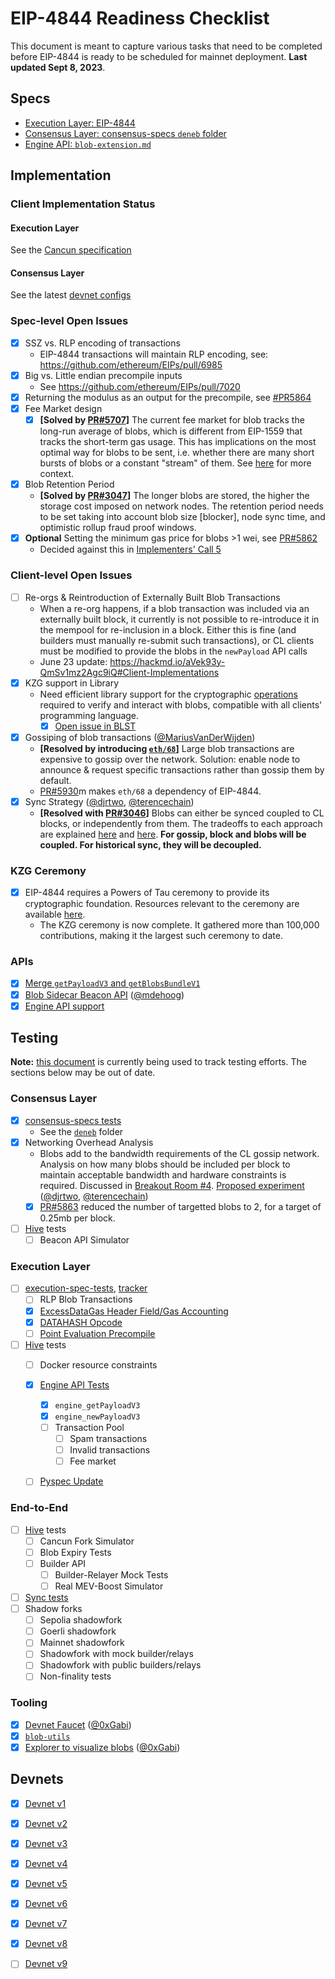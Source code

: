 # EIP-4844 Readiness Checklist

This document is meant to capture various tasks that need to be completed before EIP-4844 is ready to be scheduled for mainnet deployment. **Last updated Sept 8, 2023**. 

## Specs

- [Execution Layer: EIP-4844](https://eips.ethereum.org/EIPS/eip-4844)
- [Consensus Layer: consensus-specs `deneb` folder](https://github.com/ethereum/consensus-specs/tree/dev/specs/deneb)
- [Engine API: `blob-extension.md`](https://github.com/ethereum/execution-apis/blob/main/src/engine/experimental/blob-extension.md)

## Implementation

### Client Implementation Status 

#### Execution Layer 

See the [Cancun specification](https://github.com/ethereum/execution-specs/blob/master/network-upgrades/mainnet-upgrades/cancun.md#implementation-progresss)

#### Consensus Layer 

See the latest [devnet configs](https://github.com/ethpandaops/dencun-testnet/blob/master/ansible/inventories/devnet-8/group_vars/all/images.yaml#L2)


### Spec-level Open Issues 

- [x] SSZ vs. RLP encoding of transactions
    - EIP-4844 transactions will maintain RLP encoding, see: https://github.com/ethereum/EIPs/pull/6985
- [x] Big vs. Little endian precompile inputs
    - See https://github.com/ethereum/EIPs/pull/7020
- [x] Returning the modulus as an output for the precompile, see [#PR5864](https://github.com/ethereum/EIPs/pull/5864)
- [x] Fee Market design
    - [x] **[Solved by [PR#5707](https://github.com/ethereum/EIPs/pull/5353#issuecomment-1199277606)]** The current fee market for blob tracks the long-run average of blobs, which is different from EIP-1559 that tracks the short-term gas usage. This has implications on the most optimal way for blobs to be sent, i.e. whether there are many short bursts of blobs or a constant "stream" of them. See [here](https://github.com/ethereum/EIPs/pull/5353#issuecomment-1199277606) for more context. 
- [x] Blob Retention Period
    - **[Solved by [PR#3047](https://github.com/ethereum/consensus-specs/pull/3047)]** The longer blobs are stored, the higher the storage cost imposed on network nodes. The retention period needs to be set taking into account blob size [blocker], node sync time, and optimistic rollup fraud proof windows.
- [x] **Optional** Setting the minimum gas price for blobs >1 wei, see [PR#5862](https://github.com/ethereum/EIPs/pull/5862)
    - Decided against this in [Implementers' Call 5](https://github.com/ethereum/pm/issues/670)  

### Client-level Open Issues

- [ ] Re-orgs & Reintroduction of Externally Built Blob Transactions 
    - When a re-org happens, if a blob transaction was included via an externally built block, it currently is not possible to re-introduce it in the mempool for re-inclusion in a block. Either this is fine (and builders must manually re-submit such transactions), or CL clients must be modified to provide the blobs in the `newPayload` API calls
    - June 23 update: https://hackmd.io/aVek93y-QmSv1mz2Agc9iQ#Client-Implementations 
- [x] KZG support in Library
    - Need efficient library support for the cryptographic [operations](https://github.com/ethereum/consensus-specs/blob/dev/specs/eip4844/polynomial-commitments.md) required to verify and interact with blobs, compatible with all clients' programming language. 
        - [x] [Open issue in BLST](https://github.com/supranational/blst/issues/10)
- [x] Gossiping of blob transactions ([@MariusVanDerWijden](https://github.com/MariusVanDerWijden))
    - **[Resolved by introducing [`eth/68`](https://github.com/ethereum/EIPs/pull/5793)]** Large blob transactions are expensive to gossip over the network. Solution: enable node to announce & request specific transactions rather than gossip them by default.
    - [PR#5930](https://github.com/ethereum/EIPs/pull/5930)m makes `eth/68` a dependency of EIP-4844. 
- [x] Sync Strategy ([@djrtwo](https://github.com/djrtwo), [@terencechain](https://github.com/terencechain)) 
    - **[Resolved with [PR#3046](https://github.com/ethereum/consensus-specs/pull/3046)]** Blobs can either be synced coupled to CL blocks, or independently from them. The tradeoffs to each approach are explained [here](https://hackmd.io/_3lpo0FzRNa1l7XB0ELH7Q?view) and [here](https://notes.ethereum.org/RLOGb1hYQ0aWt3hcVgzhgQ?view). **For gossip, block and blobs will be coupled. For historical sync, they will be decoupled.** 

### KZG Ceremony 
- [x] EIP-4844 requires a Powers of Tau ceremony to provide its cryptographic foundation. Resources relevant to the ceremony are available [here](https://github.com/ethereum/KZG-Ceremony). 
    - The KZG ceremony is now complete. It gathered more than 100,000 contributions, making it the largest such ceremony to date. 

### APIs
- [x] [Merge `getPayloadV3` and `getBlobsBundleV1`](https://github.com/ethereum/execution-apis/pull/402)
- [x] [Blob Sidecar Beacon API](https://github.com/Inphi/prysm/pull/21) ([@mdehoog](https://github.com/mdehoog))
- [x] [Engine API support](https://github.com/ethereum/execution-apis/pull/197)

## Testing 

**Note:** [this document](https://notes.ethereum.org/@ethpandaops/dencun-testing-overview) is currently being used to track testing efforts. The sections below may be out of date. 

### Consensus Layer 
- [x] [consensus-specs tests](https://github.com/ethereum/consensus-specs/tree/dev/tests/core/pyspec)
    - See the [`deneb`](https://github.com/ethereum/consensus-specs/tree/dev/tests/core/pyspec/eth2spec/test/deneb) folder
- [x] Networking Overhead Analysis
    - Blobs add to the bandwidth requirements of the CL gossip network. Analysis on how many blobs should be included per block to maintain acceptable bandwidth and hardware constraints is required. Discussed in [Breakout Room #4](https://docs.google.com/document/d/1KgKZnb5P07rdLBb_nRCaXhzG_4PBoZXtFQNzKO2mrvc/edit#heading=h.t7yop7yz4l6m). [Proposed experiment](https://notes.ethereum.org/lQ_75o64R9q8ddt3M9M3tg?view) ([@djrtwo](https://github.com/djrtwo), [@terencechain](https://github.com/terencechain)) 
    - [x] [PR#5863](https://github.com/ethereum/EIPs/pull/5863) reduced the number of targetted blobs to 2, for a target of 0.25mb per block. 
- [ ] [Hive](https://github.com/ethereum/hive) tests
    - [ ] Beacon API Simulator

### Execution Layer
- [ ] [execution-spec-tests](https://github.com/ethereum/execution-spec-tests/tree/main/fillers/eips/eip4844#-execution-specification-test-cases), [tracker](https://github.com/ethereum/execution-spec-tests/issues/130)
    - [ ] RLP Blob Transactions
    - [x] [ExcessDataGas Header Field/Gas Accounting](https://github.com/ethereum/execution-spec-tests/blob/main/fillers/eips/eip4844/excess_data_gas.py)
    - [x] [DATAHASH Opcode](https://github.com/ethereum/execution-spec-tests/blob/main/fillers/eips/eip4844/datahash_opcode.py)
    - [ ] [Point Evaluation Precompile](https://github.com/ethereum/execution-spec-tests/pull/104/files)
- [ ] [Hive](https://github.com/ethereum/hive) tests
    - [ ] Docker resource constraints
    - [x] [Engine API Tests](https://github.com/ethereum/hive/pull/759)
        - [x] `engine_getPayloadV3`
        - [x] `engine_newPayloadV3`
        - [ ] Transaction Pool
            - [ ] Spam transactions
            - [ ] Invalid transactions
            - [ ] Fee market 
    - [ ] [Pyspec Update](https://github.com/ethereum/hive/pull/765)


### End-to-End
- [ ] [Hive](https://github.com/ethereum/hive) tests
    - [ ] Cancun Fork Simulator
    - [ ] Blob Expiry Tests
    - [ ] Builder API
        - [ ] Builder-Relayer Mock Tests
        - [ ] Real MEV-Boost Simulator
- [ ] [Sync tests](https://github.com/samcm/ethereum-sync-testing)
- [ ] Shadow forks 
    - [ ] Sepolia shadowfork
    - [ ] Goerli shadowfork
    - [ ] Mainnet shadowfork
    - [ ] Shadowfork with mock builder/relays
    - [ ] Shadowfork with public builders/relays
    - [ ] Non-finality tests
    
### Tooling 

- [x] [Devnet Faucet](https://eip4844-faucet.vercel.app/) ([@0xGabi](https://github.com/0xGabi))
- [x] [`blob-utils`](https://github.com/Inphi/blob-utils) 
- [x] [Explorer to visualize blobs](https://github.com/blossomlabs/blobscan) ([@0xGabi](https://github.com/0xGabi))

## Devnets 

- [x] [Devnet v1](https://hackmd.io/@inphi/SJMXL1P6c)
- [x] [Devnet v2](https://hackmd.io/@inphi/SJKLtgJXs) 
- [x] [Devnet v3](https://notes.ethereum.org/@timbeiko/4844-devnet-3) 
- [x] [Devnet v4](https://notes.ethereum.org/@timbeiko/4844-devnet-4)
- [x] [Devnet v5](https://4844-devnet-5.ethpandaops.io/)
- [x] [Devnet v6](https://notes.ethereum.org/@bbusa/dencun-devnet-6)
- [x] [Devnet v7](https://notes.ethereum.org/@parithosh/devnet-7-specs)
- [x] [Devnet v8](https://notes.ethereum.org/@ethpandaops/dencun-devnet-8)
- [ ] [Devnet v9](https://notes.ethereum.org/@ethpandaops/dencun-devnet-9)

